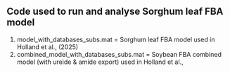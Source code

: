 ## Code used to run and analyse Sorghum leaf FBA model
1. model_with_databases_subs.mat = Sorghum leaf FBA model used in Holland et al., (2025) 
2. combined_model_with_databases_subs.mat = Soybean FBA combined model (with ureide & amide export) used in Holland et al., 

